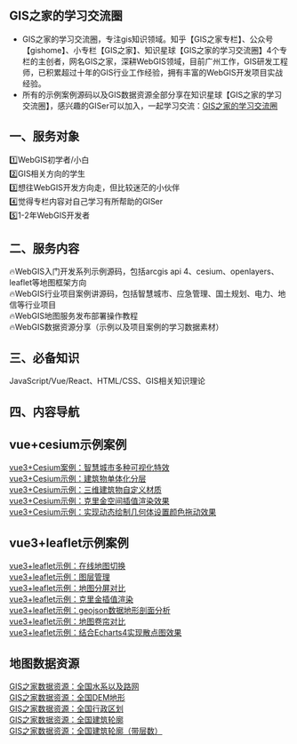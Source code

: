 ## GIS之家的学习交流圈
- GIS之家的学习交流圈，专注gis知识领域。知乎【GIS之家专栏】、公众号【gishome】、小专栏【GIS之家】、知识星球【GIS之家的学习交流圈】4个专栏的主创者，网名GIS之家，深耕WebGIS领域，目前广州工作，GIS研发工程师，已积累超过十年的GIS行业工作经验，拥有丰富的WebGIS开发项目实战经验。  
- 所有的示例案例源码以及GIS数据资源全部分享在知识星球【GIS之家的学习交流圈】，感兴趣的GISer可以加入，一起学习交流：[GIS之家的学习交流圈](https://t.zsxq.com/Ivg49)   

## 一、服务对象  
1️⃣WebGIS初学者/小白  
2️⃣GIS相关方向的学生  
3️⃣想往WebGIS开发方向走，但比较迷茫的小伙伴  
4️⃣觉得专栏内容对自己学习有所帮助的GISer  
5️⃣1-2年WebGIS开发者    

## 二、服务内容  
🔥WebGIS入门开发系列示例源码，包括arcgis api 4、cesium、openlayers、leaflet等地图框架方向  
🔥WebGIS行业项目案例讲源码，包括智慧城市、应急管理、国土规划、电力、地信等行业项目  
🔥WebGIS地图服务发布部署操作教程  
🔥WebGIS数据资源分享（示例以及项目案例的学习数据素材）  

## 三、必备知识 
JavaScript/Vue/React、HTML/CSS、GIS相关知识理论

## 四、内容导航  
## vue+cesium示例案例  
[vue3+Cesium案例：智慧城市多种可视化特效](https://gitee.com/gishome/gis-learning-circle/blob/main/vue+cesium%E7%A4%BA%E4%BE%8B%E6%A1%88%E4%BE%8B%E9%9B%86%E5%90%88/%E6%99%BA%E6%85%A7%E5%9F%8E%E5%B8%82%E5%A4%9A%E7%A7%8D%E5%8F%AF%E8%A7%86%E5%8C%96%E7%89%B9%E6%95%88.md)   
[vue3+Cesium示例：建筑物单体化分层](https://gitee.com/gishome/gis-learning-circle/blob/main/vue+cesium%E7%A4%BA%E4%BE%8B%E6%A1%88%E4%BE%8B%E9%9B%86%E5%90%88/%E5%BB%BA%E7%AD%91%E7%89%A9%E5%8D%95%E4%BD%93%E5%8C%96%E6%95%B4%E6%A0%8B%E5%88%86%E5%B1%82.md)     
[vue3+Cesium示例：三维建筑物自定义材质](https://gitee.com/gishome/gis-learning-circle/blob/main/vue+cesium%E7%A4%BA%E4%BE%8B%E6%A1%88%E4%BE%8B%E9%9B%86%E5%90%88/%E4%B8%89%E7%BB%B4%E5%BB%BA%E7%AD%91%E7%89%A9%E8%87%AA%E5%AE%9A%E4%B9%89%E6%9D%90%E8%B4%A8.md)  
[vue3+Cesium示例：克里金空间插值渲染效果](https://gitee.com/gishome/gis-learning-circle/blob/main/vue+cesium%E7%A4%BA%E4%BE%8B%E6%A1%88%E4%BE%8B%E9%9B%86%E5%90%88/%E5%85%8B%E9%87%8C%E9%87%91%E6%8F%92%E5%80%BC%E7%A9%BA%E9%97%B4%E6%B8%B2%E6%9F%93%E6%95%88%E6%9E%9C.md)  
[vue3+Cesium示例：实现动态绘制几何体设置颜色拖动效果](https://gitee.com/gishome/gis-learning-circle/tree/main/vue+cesium%E7%A4%BA%E4%BE%8B%E6%A1%88%E4%BE%8B%E9%9B%86%E5%90%88/%E5%8A%A8%E6%80%81%E7%BB%98%E5%88%B6%E5%87%A0%E4%BD%95%E4%BD%93)  

## vue3+leaflet示例案例
[vue3+leaflet示例：在线地图切换](https://gitee.com/gishome/gis-learning-circle/tree/main/vue3+leaflet%E7%A4%BA%E4%BE%8B%E6%A1%88%E4%BE%8B%E9%9B%86%E5%90%88/%E5%9C%A8%E7%BA%BF%E5%9C%B0%E5%9B%BE%E5%88%87%E6%8D%A2)   
[vue3+leaflet示例：图层管理](https://gitee.com/gishome/gis-learning-circle/tree/main/vue3+leaflet%E7%A4%BA%E4%BE%8B%E6%A1%88%E4%BE%8B%E9%9B%86%E5%90%88/%E5%9B%BE%E5%B1%82%E7%AE%A1%E7%90%86)   
[vue3+leaflet示例：地图分屏对比](https://gitee.com/gishome/gis-learning-circle/tree/main/vue3+leaflet%E7%A4%BA%E4%BE%8B%E6%A1%88%E4%BE%8B%E9%9B%86%E5%90%88/%E5%9C%B0%E5%9B%BE%E5%88%86%E5%B1%8F%E5%AF%B9%E6%AF%94)  
[vue3+leaflet示例：克里金插值渲染](https://gitee.com/gishome/gis-learning-circle/blob/main/vue3%2Bleaflet%E7%A4%BA%E4%BE%8B%E6%A1%88%E4%BE%8B%E9%9B%86%E5%90%88/%E5%85%8B%E9%87%8C%E9%87%91%E6%8F%92%E5%80%BC%E6%B8%B2%E6%9F%93%E6%98%BE%E7%A4%BA.md)   
[vue3+leaflet示例：geojson数据地形剖面分析](https://gitee.com/gishome/gis-learning-circle/tree/main/vue3+leaflet%E7%A4%BA%E4%BE%8B%E6%A1%88%E4%BE%8B%E9%9B%86%E5%90%88/geojson%E6%95%B0%E6%8D%AE%E5%9C%B0%E5%BD%A2%E5%89%96%E9%9D%A2%E5%88%86%E6%9E%90)   
[vue3+leaflet示例：地图卷帘对比](https://gitee.com/gishome/gis-learning-circle/tree/main/vue3+leaflet%E7%A4%BA%E4%BE%8B%E6%A1%88%E4%BE%8B%E9%9B%86%E5%90%88/%E5%9C%B0%E5%9B%BE%E5%8D%B7%E5%B8%98%E5%AF%B9%E6%AF%94)   
[vue3+leaflet示例：结合Echarts4实现散点图效果](https://gitee.com/gishome/gis-learning-circle/blob/main/vue3+leaflet%E7%A4%BA%E4%BE%8B%E6%A1%88%E4%BE%8B%E9%9B%86%E5%90%88/%E7%BB%93%E5%90%88Echarts4%E5%AE%9E%E7%8E%B0%E6%95%A3%E7%82%B9%E5%9B%BE%E6%95%88%E6%9E%9C.md)   

## 地图数据资源
[GIS之家数据资源：全国水系以及路网](https://gitee.com/gishome/gis-learning-circle/blob/main/GIS%E6%95%B0%E6%8D%AE%E8%B5%84%E6%BA%90/%E5%85%A8%E5%9B%BD%E8%B7%AF%E7%BD%91%E4%BB%A5%E5%8F%8A%E6%B0%B4%E7%B3%BB.md)   
[GIS之家数据资源：全国DEM地形](https://gitee.com/gishome/gis-learning-circle/blob/main/GIS%E6%95%B0%E6%8D%AE%E8%B5%84%E6%BA%90/DEM%E5%9C%B0%E5%BD%A2.md)   
[GIS之家数据资源：全国行政区划](https://gitee.com/gishome/gis-learning-circle/blob/main/GIS%E6%95%B0%E6%8D%AE%E8%B5%84%E6%BA%90/%E5%85%A8%E5%9B%BD%E8%A1%8C%E6%94%BF%E5%8C%BA%E5%88%92.md)   
[GIS之家数据资源：全国建筑轮廓](https://gitee.com/gishome/gis-learning-circle/blob/main/GIS%E6%95%B0%E6%8D%AE%E8%B5%84%E6%BA%90/%E5%85%A8%E5%9B%BD%E5%BB%BA%E7%AD%91%E8%BD%AE%E5%BB%93.md)   
[GIS之家数据资源：全国建筑轮廓（带层数）](https://gitee.com/gishome/gis-learning-circle/blob/main/GIS%E6%95%B0%E6%8D%AE%E8%B5%84%E6%BA%90/%E5%85%A8%E5%9B%BD%E5%BB%BA%E7%AD%91%E8%BD%AE%E5%BB%93%EF%BC%88%E5%B8%A6%E5%B1%82%E6%95%B0%EF%BC%89.md) 
